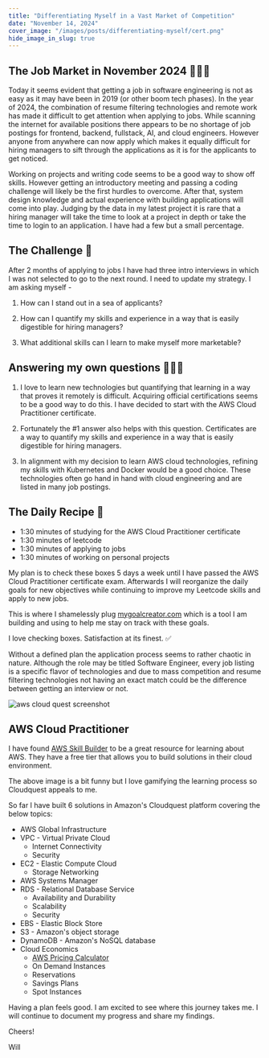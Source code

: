 ```yaml
---
title: "Differentiating Myself in a Vast Market of Competition"
date: "November 14, 2024"
cover_image: "/images/posts/differentiating-myself/cert.png"
hide_image_in_slug: true
---
```


## The Job Market in November 2024 👨🏻‍💻

Today it seems evident that getting a job in software engineering is not as easy as it may have been in 2019 (or other boom tech phases). In the year of 2024, the combination of resume filtering technologies and remote work has made it difficult to get attention when applying to jobs. While scanning the internet for available positions there appears to be no shortage of job postings for frontend, backend, fullstack, AI, and cloud engineers. However anyone from anywhere can now apply which makes it equally difficult for hiring managers to sift through the applications as it is for the applicants to get noticed.

Working on projects and writing code seems to be a good way to show off skills. However getting an introductory meeting and passing a coding challenge will likely be the first hurdles to overcome. After that, system design knowledge and actual experience with building applications will come into play. Judging by the data in my latest project it is rare that a hiring manager will take the time to look at a project in depth or take the time to login to an application. I have had a few but a small percentage.

## The Challenge 🥅

After 2 months of applying to jobs I have had three intro interviews in which I was not selected to go to the next round. I need to update my strategy. I am asking myself -

1. How can I stand out in a sea of applicants?

2. How can I quantify my skills and experience in a way that is easily digestible for hiring managers?

3. What additional skills can I learn to make myself more marketable?

## Answering my own questions 🙋🏻‍♂️

1. I love to learn new technologies but quantifying that learning in a way that proves it remotely is difficult. Acquiring official certifications seems to be a good way to do this. I have decided to start with the AWS Cloud Practitioner certificate.

2. Fortunately the #1 answer also helps with this question. Certificates are a way to quantify my skills and experience in a way that is easily digestible for hiring managers.

3. In alignment with my decision to learn AWS cloud technologies, refining my skills with Kubernetes and Docker would be a good choice. These technologies often go hand in hand with cloud engineering and are listed in many job postings.

## The Daily Recipe 📃

- 1:30 minutes of studying for the AWS Cloud Practitioner certificate
- 1:30 minutes of leetcode
- 1:30 minutes of applying to jobs
- 1:30 minutes of working on personal projects

My plan is to check these boxes 5 days a week until I have passed the AWS Cloud Practitioner certificate exam. Afterwards I will reorganize the daily goals for new objectives while continuing to improve my Leetcode skills and apply to new jobs.

This is where I shamelessly plug [mygoalcreator.com](https://www.mygoalcreator.com) which is a tool I am building and using to help me stay on track with these goals.

I love checking boxes. Satisfaction at its finest. ✅

Without a defined plan the application process seems to rather chaotic in nature. Although the role may be titled Software Engineer, every job listing is a specific flavor of technologies and due to mass competition and resume filtering technologies not having an exact match could be the difference between getting an interview or not.

<img src="/images/posts/differentiating-myself/cloudpractitioner.png" alt="aws cloud quest screenshot" title="AWS Cloudquest"/>

## AWS Cloud Practitioner

I have found [AWS Skill Builder](https://www.aws.training/) to be a great resource for learning about AWS. They have a free tier that allows you to build solutions in their cloud environment.

The above image is a bit funny but I love gamifying the learning process so Cloudquest appeals to me.

So far I have built 6 solutions in Amazon's Cloudquest platform covering the below topics:

- AWS Global Infrastructure
- VPC - Virtual Private Cloud
  - Internet Connectivity
  - Security
- EC2 - Elastic Compute Cloud
  - Storage Networking
- AWS Systems Manager
- RDS - Relational Database Service
  - Availability and Durability
  - Scalability
  - Security
- EBS - Elastic Block Store
- S3 - Amazon's object storage
- DynamoDB - Amazon's NoSQL database
- Cloud Economics
  - [AWS Pricing Calculator](https://calculator.aws/#/)
  - On Demand Instances
  - Reservations
  - Savings Plans
  - Spot Instances

Having a plan feels good. I am excited to see where this journey takes me. I will continue to document my progress and share my findings.

Cheers!

Will
